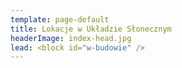 ```yaml
---
template: page-default
title: Lokacje w Układzie Słonecznym
headerImage: index-head.jpg
lead: <block id="w-budowie" />
---
```

